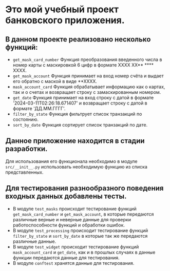 # Это мой учебный проект банковского приложения.

## В данном проекте реализовано несколько функций:
* `get_mask_card_number` Функция преобразования введенного числа в номер карты 
    с маскировкой 6 цифр в формате XXXX XX** **** XXXX.
* `get_mask_account` Функция принимает на вход номер счёта и выдает его обратно с маской в виде **ХХХХ.
* `mask_account_card` Функция обрабатывает информацию как о картах, так и о счетах 
    и возвращает строку с замаскированным номером.
* `get_date` Функция принимает на вход строку с датой в формате '2024-03-11T02:26:18.671407'
    и возвращает строку с датой в формате 'ДД.ММ.ГГГГ'.
* `filter_by_state` Функция фильтрует список транзакций по состоянию.
* `sort_by_date` Функция сортирует список транзакций по дате.

## Данное приложение находится в стадии разработки.
Для использования его функционала необходимо в модуле `src/__init__.py` использовать необходимую функцию
из списка представленных.

## Для тестирования разнообразного поведения входных данных добавлены тесты.

* В модуле `test_masks` происходит тестирование функций `get_mask_card_number` и `get_mask_account`, в которые 
передаются различные верные и неверные данные для проверки работоспособности функций и обработки ошибок.
* В модуле `test_processing` происходит тестирование функций `filter_by_state` и `sort_by_date` в которые так 
же передаются различные данные.
* В модуле `test_widget` происходит тестирование функций `mask_account_card` и `get_date`, как и в прошлых случаях 
в данные функции передаются данные для тестирования.
* В модуле `conftest` хранятся данные для тестирования.
